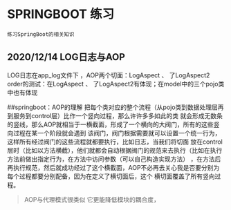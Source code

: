 # SPRINGBOOT 练习
    练习SpringBoot的相关知识
## 2020/12/14 LOG日志与AOP
  LOG日志在app_log文件下 ，AOP两个切面：LogAspect 、 了LogAspect2
  order的测试：在LogAspect 、 了LogAspect2有体现；在model中的三个pojo类中也有体现
 
##springboot：AOP的理解
 把每个类对应的整个流程（从pojo类到数据处理层再到服务到control层）比作一个竖向过程，那么许许多多如此的类
 就会形成无数条的竖线，那么AOP就相当于一横截面，形成了一个横向的大阀门，所有的这些竖向过程在某一个阶段就会遇到
 该阀门，阀门根据需要就可以设置一个统一行为，这样所有经过阀门的这些流程就都要执行，比如日志，当我们将切面
 放在control层时（比如以方法横截），他们就都会自动根据阀门的规范来去执行（比如在执行方法前做出指定行为，在方法中访问参数（可以自己构造实现方法）
 ，在方法后再执行规范，然后就成功经过了这个横截面，AOP不必再去关心我是否要分别为每个过程都要分别配备，因为在定义了横切面后，这个
 横切面覆盖了所有竖向过程。
 >AOP与代理模式很类似
它更能降低模块的耦合度，